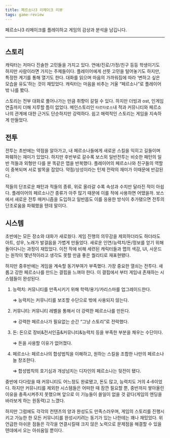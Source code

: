 ```yaml
---
title: 페르소나3 리메이크 리뷰
tags: game-review
---
```


페르소나3 리메이크를 플레이하고 게임의 감상과 분석을 남깁니다.
<!--more-->

--- 

## 스토리

캐릭터는 저마다 진솔한 고민들을 가지고 있다. 연애/진로/가정/친구 등등 학생이기도 하지만 사람이라면 가지는 주제들이다. 플레이어에게 선뜻 고민을 털어놓기도 하지만, 특정한 계기를 통해 열기도 한다. 대화를 읽으며 마음의 가까워짐에 따라 ‘변하고 싶은 모습을 유도’하는 것이 재밌었다. 캐릭터는 마음을 비추는 거울 “페르소나”로 플레이어 밖 나를 봤다. 

스토리는 전부 대화로 풀어나가는 만큼 취향이 갈릴 수 있다. 하지만 더빙과 ost, 인게임 연출까지 더해 지루할 틈이 없었다. 메인스토리인 `타르타로스`내 적과 커뮤니티와 페르소나의 관계에 대한 근거도 단순하지만 강력하다. 쉽고 매력적인 스토리는 게임을 지속하게 만들었다. 

## 전투

전투는 초반에는 약점을 알아가고, 내 페르소나들에게 새로운 스킬을 익히고 길들이며 파훼하는 재미가 있었다. 하지만 후반부로 갈수록 보스외 일반전투는 비슷한 패턴의 일반 적들과 외형만 다를 분 똑같은 맵을 반복했다. 플레이어의 페르소나와 친구들의 역할이 중복되며 서로 발목을 잡았다. 약점/상성이라는 턴제 전략의 재미가 이때문에 반감된다. 

적들의 단조로운 패턴과 적들의 종류, 위로 올라갈 수록 속성과 수치만 달라진 적이 아쉽다. 플레이어의 페르소나간 종류가 아주 많기 때문에 이를 적에 사용하면 어땠을까. 보스에서 새로운 전투 매커니즘을 도입하고 일반몹도 이를 응용한 방식이 추가됐으면 전투의 단조로움을 파훼했을 텐데 말이다.

## 시스템

초반에는 모든 장소와 대화가 새로웠다. 게임 진행의 의무감을 제외하더라도 하더라도 아트, 성우, 노래가 발걸음을 가볍게 만들었다. 새로운 인연/능력치/돈/정보를 얻기 위해 돌아다니는 과정이 재밌었다. 이전 작에 비해 세련된 캐릭터들과 맵의 색감, UI, 사운드는 원작이 몇년적이라고 생각도 못할 만큼 좋은 퀄리티로 재표현됐다.

하지만 중후반에는 게임을 계속할 동기부여가 부족했다. 가장 중요한 열쇠는 전투다. 새롭고 강한 페르소나를 만드는 결핍을 느껴야 한다. 이 결핍에서 부터 게임내 존재하는 시스템들이 완성된다. 

1. 능력치: 커뮤니티를 만족시키기 위해 학력/용기/카리스마를 업그레이드한다.
    
    ⇒ 능력치는 커뮤니티를 보조할 수단으로 밖에 사용되지 않는다.
    
2. 커뮤니티: 커뮤니티 레벨을 통해서 더 강력한 페르소나를 만든다. 
    
    ⇒ 강력한 페르소나가 필요없는 순간 “그냥 스토리”로 전락했다.
    
3. 돈: 돈으로 장비&전서인출&커뮤니티&능력치 등을 부족한 부분을 채우는 수단이다. 
    
    ⇒ 돈을 사용할 이유가 없어졌다.
    
4. 페르소나: 페르소나의 합성법칙을 이해하고, 원하는 스킬을 조합한 나만의 페르소나늘 창조한다.
    
    ⇒ 합성법칙의 호기심과 개성넘치는 디자인의 페르소나는 뒷전이 됐다.
    

중반에 다다랐을 때 커뮤니티도 어느정도 완료됐고, 돈도 많고, 능력치도 거의 4-6이었다. 하지만 커뮤니티를 제외한 시스템들은 어떠한 때 잠깐 필요할 뿐, 중반까지 쌓아올린 이유을 충족시켜주지 못했으며 앞으로 이 기능들이 쓸일이 없을 것 같다(게임의 엔딩을 바라보게 하는 원동력)고 느꼈다.

하지만 그럼에도 각각의 컨텐츠의 양과 완성도도 만족스러우며, 게임의 스토리를 진행시키고 가능한 한 모든 커뮤니티를 완성시키려는 동기가 있는 나한테는 꽤나 재밌었다. 위 언급한 아쉬운 점들은 각각을 연결시킬때 크지 않은 노력으로 문제점을 해결할 수 있을텐데에서 오는 아쉬움일 뿐이다.